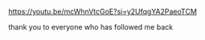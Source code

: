 

https://youtu.be/mcWhnVtcGoE?si=y2UfqgYA2PaeoTCM





thank you to everyone who has followed me back




